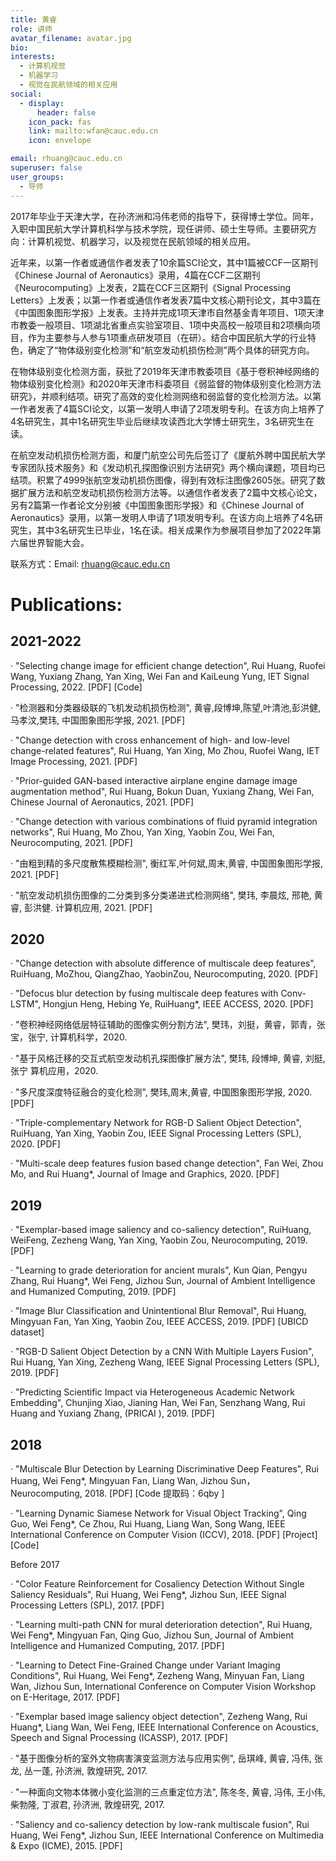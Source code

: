 ```yaml
---
title: 黄睿
role: 讲师
avatar_filename: avatar.jpg
bio: 
interests:
  - 计算机视觉
  - 机器学习
  - 视觉在民航领域的相关应用
social:
  - display:
      header: false
    icon_pack: fas
    link: mailto:wfan@cauc.edu.cn
    icon: envelope

email: rhuang@cauc.edu.cn
superuser: false
user_groups:
  - 导师
---
```



2017年毕业于天津大学，在孙济洲和冯伟老师的指导下，获得博士学位。同年，入职中国民航大学计算机科学与技术学院，现任讲师、硕士生导师。主要研究方向：计算机视觉、机器学习，以及视觉在民航领域的相关应用。

近年来，以第一作者或通信作者发表了10余篇SCI论文，其中1篇被CCF一区期刊《Chinese Journal of Aeronautics》录用，4篇在CCF二区期刊《Neurocomputing》上发表，2篇在CCF三区期刊《Signal Processing Letters》上发表；以第一作者或通信作者发表7篇中文核心期刊论文，其中3篇在《中国图象图形学报》上发表。主持并完成1项天津市自然基金青年项目、1项天津市教委一般项目、1项湖北省重点实验室项目、1项中央高校一般项目和2项横向项目，作为主要参与人参与1项重点研发项目（在研）。结合中国民航大学的行业特色，确定了“物体级别变化检测”和“航空发动机损伤检测”两个具体的研究方向。

在物体级别变化检测方面，获批了2019年天津市教委项目《基于卷积神经网络的物体级别变化检测》和2020年天津市科委项目《弱监督的物体级别变化检测方法研究》，并顺利结项。研究了高效的变化检测网络和弱监督的变化检测方法。以第一作者发表了4篇SCI论文，以第一发明人申请了2项发明专利。在该方向上培养了4名研究生，其中1名研究生毕业后继续攻读西北大学博士研究生，3名研究生在读。

在航空发动机损伤检测方面，和厦门航空公司先后签订了《厦航外聘中国民航大学专家团队技术服务》和《发动机孔探图像识别方法研究》两个横向课题，项目均已结项。积累了4999张航空发动机损伤图像，得到有效标注图像2605张。研究了数据扩展方法和航空发动机损伤检测方法等。以通信作者发表了2篇中文核心论文，另有2篇第一作者论文分别被《中国图象图形学报》和《Chinese Journal of Aeronautics》录用，以第一发明人申请了1项发明专利。在该方向上培养了4名研究生，其中3名研究生已毕业，1名在读。相关成果作为参展项目参加了2022年第六届世界智能大会。

联系方式：Email: rhuang@cauc.edu.cn

 




# Publications:


## 2021-2022

·         "Selecting change image for efficient change detection", Rui Huang, Ruofei Wang, Yuxiang Zhang, Yan Xing, Wei Fan and KaiLeung Yung, IET Signal Processing, 2022. [PDF] [Code]

·         "检测器和分类器级联的飞机发动机损伤检测", 黄睿,段博坤,陈望,叶清池,彭洪健,马孝汶,樊玮, 中国图象图形学报, 2021. [PDF]

·         "Change detection with cross enhancement of high- and low-level change-related features", Rui Huang, Yan Xing, Mo Zhou, Ruofei Wang, IET Image Processing, 2021. [PDF]

·         "Prior-guided GAN-based interactive airplane engine damage image augmentation method", Rui Huang, Bokun Duan, Yuxiang Zhang, Wei Fan, Chinese Journal of Aeronautics, 2021. [PDF]

·         "Change detection with various combinations of fluid pyramid integration networks", Rui Huang, Mo Zhou, Yan Xing, Yaobin Zou, Wei Fan, Neurocomputing, 2021. [PDF]

·         "由粗到精的多尺度散焦模糊检测", 衡红军,叶何斌,周末,黄睿, 中国图象图形学报, 2021. [PDF]

·         "航空发动机损伤图像的二分类到多分类递进式检测网络", 樊玮, 李晨炫, 邢艳, 黄睿, 彭洪健. 计算机应用, 2021. [PDF]



## 2020

·         "Change detection with absolute difference of multiscale deep features", RuiHuang, MoZhou, QiangZhao, YaobinZou, Neurocomputing, 2020. [PDF]

·         "Defocus blur detection by fusing multiscale deep features with Conv-LSTM", Hongjun Heng, Hebing Ye, RuiHuang*, IEEE ACCESS, 2020. [PDF]

·         "卷积神经网络低层特征辅助的图像实例分割方法", 樊玮，刘挺，黄睿，郭青，张宝，张宁, 计算机科学，2020.

·         "基于风格迁移的交互式航空发动机孔探图像扩展方法", 樊玮, 段博坤, 黄睿, 刘挺, 张宁
算机应用，2020.

·         "多尺度深度特征融合的变化检测", 樊玮,周末,黄睿, 中国图象图形学报, 2020. [PDF]

·         "Triple-complementary Network for RGB-D Salient Object Detection", RuiHuang, Yan Xing, Yaobin Zou, IEEE Signal Processing Letters (SPL), 2020. [PDF]

·         "Multi-scale deep features fusion based change detection", Fan Wei, Zhou Mo, and Rui Huang*, Journal of Image and Graphics, 2020. [PDF]



## 2019

·         "Exemplar-based image saliency and co-saliency detection", RuiHuang, WeiFeng, Zezheng Wang, Yan Xing, Yaobin Zou, Neurocomputing, 2019. [PDF]

·         "Learning to grade deterioration for ancient murals", Kun Qian, Pengyu Zhang, Rui Huang*, Wei Feng, Jizhou Sun, Journal of Ambient Intelligence and Humanized Computing, 2019. [PDF]

·         "Image Blur Classification and Unintentional Blur Removal", Rui Huang, Mingyuan Fan, Yan Xing, Yaobin Zou, IEEE ACCESS, 2019. [PDF] [UBICD dataset]

·         "RGB-D Salient Object Detection by a CNN With Multiple Layers Fusion", Rui Huang, Yan Xing, Zezheng Wang, IEEE Signal Processing Letters (SPL), 2019. [PDF]

·         "Predicting Scientific Impact via Heterogeneous Academic Network Embedding", Chunjing Xiao, Jianing Han, Wei Fan, Senzhang Wang, Rui Huang and Yuxiang Zhang, (PRICAI ), 2019. [PDF]

## 2018

·         "Multiscale Blur Detection by Learning Discriminative Deep Features", Rui Huang, Wei Feng*, Mingyuan Fan, Liang Wan, Jizhou Sun，Neurocomputing, 2018. [PDF] [Code 提取码：6qby ]

·         "Learning Dynamic Siamese Network for Visual Object Tracking", Qing Guo, Wei Feng*, Ce Zhou, Rui Huang, Liang Wan, Song Wang, IEEE International Conference on Computer Vision (ICCV), 2018. [PDF] [Project] [Code]



Before 2017

·         "Color Feature Reinforcement for Cosaliency Detection Without Single Saliency Residuals", Rui Huang, Wei Feng*, Jizhou Sun, IEEE Signal Processing Letters (SPL), 2017. [PDF]

·         "Learning multi-path CNN for mural deterioration detection", Rui Huang, Wei Feng*, Mingyuan Fan, Qing Guo, Jizhou Sun, Journal of Ambient Intelligence and Humanized Computing, 2017. [PDF]

·         "Learning to Detect Fine-Grained Change under Variant Imaging Conditions", Rui Huang, Wei Feng*, Zezheng Wang, Minyuan Fan, Liang Wan, Jizhou Sun, International Conference on Computer Vision Workshop on E-Heritage, 2017. [PDF]

·         "Exemplar based image saliency object detection", Zezheng Wang, Rui Huang*, Liang Wan, Wei Feng, IEEE International Conference on Acoustics, Speech and Signal Processing (ICASSP), 2017. [PDF]

·         "基于图像分析的室外文物病害演变监测方法与应用实例", 岳琪峰, 黄睿, 冯伟, 张龙, 丛一蓬, 孙济洲, 敦煌研究, 2017.

·         "一种面向文物本体微小变化监测的三点重定位方法", 陈冬冬, 黄睿, 冯伟, 王小伟, 柴勃隆, 丁淑君, 孙济洲, 敦煌研究, 2017.

·         "Saliency and co-saliency detection by low-rank multiscale fusion", Rui Huang, Wei Feng*, Jizhou Sun, IEEE International Conference on Multimedia & Expo (ICME), 2015. [PDF]
